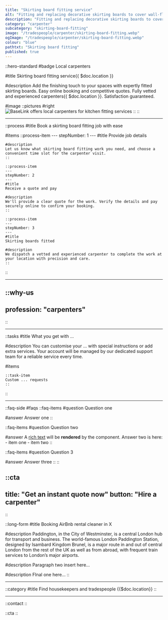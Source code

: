 ```yaml
---
title: "Skirting board fitting service"
alt: "Fitting and replacing decorative skirting boards to cover wall-floor joints"
description: "Fitting and replacing decorative skirting boards to cover wall-floor joints"
category: "carpenter"
subcategory: "skirting-board-fitting"
image: "/tradespeople/carpenter/skirting-board-fitting.webp"
ogImage: "/tradespeople/carpenter/skirting-board-fitting.webp"
colour: "blue"
pathtxt: "Skirting board fitting"
published: true
---
```


::hero-standard
#badge
Local carpenters

#title
Skirting board fitting service{{ $doc.location }}

#description
Add the finishing touch to your spaces with expertly fitted skirting boards. Easy online booking and competitive quotes. Fully vetted and experienced carpenters{{ $doc.location }}. Satisfaction guaranteed.

#image
    ::pictures
    #right
    ![BaseLink offers local carpenters for kitchen fitting services](/tradespeople/carpenter/skirting-board-fitting.webp)
    ::
::

---

::process
#title
Book a skirting board fitting job with ease

#items
    ::process-item
    ---
    stepNumber: 1
    ---
    #title
    Provide job details

    #description
    Let us know what skirting board fitting work you need, and choose a convenient time slot for the carpenter visit.
    ::
    
    ::process-item
    ---
    stepNumber: 2
    ---
    #title
    Receive a quote and pay

    #description
    We'll provide a clear quote for the work. Verify the details and pay securely online to confirm your booking.
    ::

    ::process-item
    ---
    stepNumber: 3
    ---
    #title
    Skirting boards fitted

    #description
    We dispatch a vetted and experienced carpenter to complete the work at your location with precision and care.
    ::
::

---

::why-us
---
profession: "carpenters"
---
::

---

::tasks
#title
What you get with ...

#description
You can customise your ... with special instructions or add extra services. Your account will be managed by our dedicated support team for a reliable service every time.

#items

    ::task-item
    Custom ... requests
    ::
::

---

::faq-side
#faqs
  ::faq-items
  #question
  Question one

  #answer
  Answer one
  ::

  ::faq-items
  #question
  Question two

  #answer
  A [rich text](/services/commercial-cleaning) will be **rendered** by the component.
  Answer two is here:
    - item one
    - item two
  ::

  ::faq-items
  #question
  Question 3

  #answer
  Answer three
  ::
::

::cta
---
title: "Get an instant quote now"
button: "Hire a carpenter"
---
::

::long-form
#title
Booking AirBnb rental cleaner in X

#description
Paddington, in the City of Westminster, is a central London hub for transport and business. The world-famous London Paddington Station, designed by Isambard Kingdom Brunel, is a major route in and out of central London from the rest of the UK as well as from abroad, with frequent train services to London’s major airports.

#description
Paragraph two insert here...

#description
FInal one here...
::

---

::category
#title
Find housekeepers and tradespeople {{$doc.location}}
::

---

::contact
::

::cta
::